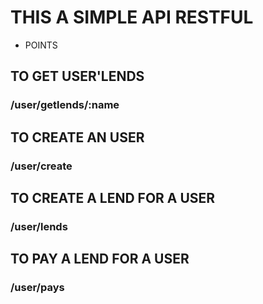 # THIS A SIMPLE API RESTFUL

- POINTS

## TO GET USER'LENDS

### /user/getlends/:name

## TO CREATE AN USER

### /user/create

## TO CREATE A LEND FOR A USER

### /user/lends

## TO PAY A LEND FOR A USER

### /user/pays
